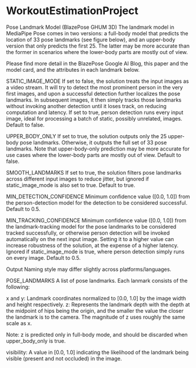 # WorkoutEstimationProject

Pose Landmark Model (BlazePose GHUM 3D)
The landmark model in MediaPipe Pose comes in two versions: a full-body model that predicts the location of 33 pose landmarks (see figure below), and an upper-body version that only predicts the first 25. The latter may be more accurate than the former in scenarios where the lower-body parts are mostly out of view.

Please find more detail in the BlazePose Google AI Blog, this paper and the model card, and the attributes in each landmark below.


STATIC_IMAGE_MODE
If set to false, the solution treats the input images as a video stream. It will try to detect the most prominent person in the very first images, and upon a successful detection further localizes the pose landmarks. In subsequent images, it then simply tracks those landmarks without invoking another detection until it loses track, on reducing computation and latency. If set to true, person detection runs every input image, ideal for processing a batch of static, possibly unrelated, images. Default to false.

UPPER_BODY_ONLY
If set to true, the solution outputs only the 25 upper-body pose landmarks. Otherwise, it outputs the full set of 33 pose landmarks. Note that upper-body-only prediction may be more accurate for use cases where the lower-body parts are mostly out of view. Default to false.

SMOOTH_LANDMARKS
If set to true, the solution filters pose landmarks across different input images to reduce jitter, but ignored if static_image_mode is also set to true. Default to true.

MIN_DETECTION_CONFIDENCE
Minimum confidence value ([0.0, 1.0]) from the person-detection model for the detection to be considered successful. Default to 0.5.

MIN_TRACKING_CONFIDENCE
Minimum confidence value ([0.0, 1.0]) from the landmark-tracking model for the pose landmarks to be considered tracked successfully, or otherwise person detection will be invoked automatically on the next input image. Setting it to a higher value can increase robustness of the solution, at the expense of a higher latency. Ignored if static_image_mode is true, where person detection simply runs on every image. Default to 0.5.

Output
Naming style may differ slightly across platforms/languages.

POSE_LANDMARKS
A list of pose landmarks. Each lanmark consists of the following:

x and y: Landmark coordinates normalized to [0.0, 1.0] by the image width and height respectively.
z: Represents the landmark depth with the depth at the midpoint of hips being the origin, and the smaller the value the closer the landmark is to the camera. The magnitude of z uses roughly the same scale as x.

Note: z is predicted only in full-body mode, and should be discarded when upper_body_only is true.

visibility: A value in [0.0, 1.0] indicating the likelihood of the landmark being visible (present and not occluded) in the image.
